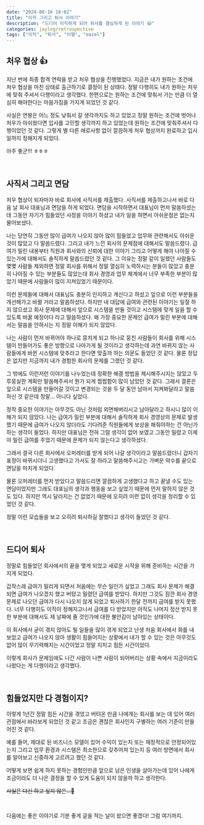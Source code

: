 ```yaml
---
date: "2024-08-16 18:02"
title: "이직 그리고 퇴사 이야기"
description: "드디어 이직하게 되어 퇴사를 결심하게 된 이야기 😆"
categories: jaylog/retrospective
tags: ["이직", "퇴사", "이젤", "eazel"]
---
```


## 처우 협상 👍

지난 번에 최종 합격 연락을 받고 처우 협상을 진행했었다. 지금은 내가 원하는 조건에 처우 협상을 마친 상태로 출근하기로 결정이 된 상태다. 
정말 다행히도 내가 원하는 처우에 맞춰 주셔서 다행이라고 생각했다. 한편으로는 원하는 조건에 맞춰서 가는 만큼 더 열심히 해야한다는 마음가짐을 가지게 되었던 것 같다.  

사실은 연봉은 어느 정도 낮춰서 갈 생각까지도 하고 있었고 정말 원하는 조건에 벗어나 처우가 아쉬웠다면 입사를 고민할 생각까지 하고 있었는데 원하는 조건에 맞춰주셔서 다행이었던 것 같다.
그렇게 별 다른 애로사항 없이 깔끔하게 처우 협상까지 완료하고 입사일까지 정해지게 되었다.  

아주 좋군!!! ㅎㅎㅎ

<br>

## 사직서 그리고 면담

처우 협상이 되자마자 바로 회사에 사직서를 제출했다. 사직서를 제출하고나서 바로 다음 날 회사 대표님과 면담을 하게 되었다. 
면담을 시작하면서 대표님이 먼저 말씀하셨는데 그동안 자기가 힘들었던 사정을 이야기 하셨고 내가 일을 하면서 아쉬운점은 없는지 물어보셨다.  

나는 당연히 그동안 많이 급여가 나오지 않아 많이 힘들었고 업무와 관련해서도 아쉬운 것이 많았고 다 말씀드렸다. 그리고 내가 느낀 회사의 문제점에 대해서도 말씀드렸다. 
급여가 밀린 내용부터 직원과 회사와의 신뢰에 대한 이야기 그리고 어떻게 해야 나아질 수 있는가에 대해서도 솔직하게 말씀드렸던 것 같다.
그 이유는 정말 같이 일했던 사람들도 몇몇 사람들 제외하면 정말 회사를 위해서 정말 열심히 노력하시는 분들이 많았고 충분히 나아질 수 있는 부분들도 많았는데 
회사 경영과 업무 체계에서 너무 부족한 부분이 많았기 때문에 사람들이 많이 지쳐있었기 때문이다.  

이런 문제들에 대해서 대표님도 충분히 인지하고 계신다고 하셨고 앞으로 이런 부분들을 개선해가고 바뀔 거라고 말씀하셨다. 
하지만 내 대답에 급여와 관련된 이야기는 일절 하지 않으셨고 회사 문제에 대해서 앞으로 시스템을 만들 것이고 시스템에 맞게 일을 할 수 있도록 바꿀 예정이다 라고 말씀하셨다. 왜 가장 중요한 문제인 급여가 밀린 부분에 대해서는 말씀을 안하시는 지 정말 이해가 되지 않았다.  

나는 사람이 먼저 바뀌어야 하나로 뭉치게 되고 하나로 뭉친 사람들이 회사를 위해 시스템이 만들어가도 좋은 방향으로 나아가게 될 것이라고 생각하는데 과연 바뀌지 않는 사람들에게 바뀐 시스템에 맞추라고 한다면 맞출까 하는 의문도 들었던 것 같다. 
물론 정답은 없지만 지금까지 내가 경험한 회사의 문제를 그랬던 것 같다.  

그 밖에도 이런저런 이야기를 나누었는데 정확한 해결 방법을 제시해주시지는 않았고 두루뭉실한 계획만 말씀해주셔서 뭔가 되게 찝찝함이 많이 남았던 것 같다. 
그래서 결론은 앞으로 시스템을 만들어갈 것이고 변경되는 것을 두 달 동안 남아서 지켜봐달라고 말씀하신 것 같은데 정말... 아니다 싶었다.  

정작 중요한 이야기는 아무것도 아닌 것처럼 외면해버리시고 남아달라고 하시니 많이 이해가 되지 않았다. 
나는 급여가 밀린 부분에 대해서 솔직하게 회사 경영상의 문제로 발생했기 때문에 급여가 나오지 않더라도 기다려준 직원들에게 보상을 해줘야하는 건 아닌가 하는 생각이 들었다.
하지만 대표님은 전혀 그럴 생각이 없어 보였고 그동안 밀렸고 이제야 밀린 급여를 주었기 때문에 문제가 되지 않는다고 생각하셨다.  

그래서 결국 다른 회사에서 오퍼레터를 받게 되어 나갈 생각이라고 말씀드렸더니 갑자기 표정이 바뀌시더니 고생했다고 가서도 잘 하라고 말씀해주시고는 가벼운 악수를 끝으로 면담을 마치게 되었다.  

물론 오퍼레터를 먼저 받았다고 말씀드리면 깔끔하게 고생했다고 하고 끝낼 수도 있는 면담이었지만 그래도 대표님의 생각과 행동을 보고 싶었기 때문에 먼저 말하지 않은 것도 있다. 하지만 역시 달라지는 건 없었기 때문에 오히려 미련 없이 생각을 정리할 수 있었던 것 같다.  

정말 이런 모습들을 보고 오히려 퇴사하길 잘했다고 생각이 들었던 것 같다.  

<br>

## 드디어 퇴사

정말로 힘들었던 회사에서의 끝을 맺게 되었고 새로운 시작을 위해 준비하는 시간을 가지게 되었다.  

갑작스레 급여가 밀리게 되면서 처음에는 무슨 일인가 싶었고 그래도 회사 문제가 해결되면 급여가 나오겠지 했고 버텼고 밀렸던 급여를 받았다.
하지만 그것도 잠깐 회사 경영 문제로 나오던 급여가 다시 나오지 않게 되었고 퇴사하기 한달 전까지 급여를 받지 못했다. 
너무 다행히도 이직이 정해지고나서 급여를 다 받았지만 아직도 나머지 정산 받지 못한 부분에 대해서도 제 날짜에 줄 것인가에 대한 불안감이 남아있는 상태이다.  

이 회사에서 굳이 겪지 않아도 될 일들을 많이 겪게 되었고 난생 처음 회사에서 화를 내보았고 급여가 나오지 않아 생활이 힘들어지는 상황에서 내가 할 수 있는 것은 아무것도 없어 많이 무기력해지는 시간이었고 정말 지치고 힘든 시간이었다.  

이렇게 회사가 문제임에도 나간 사람이 나쁜 사람이 되어버리는 상황 속에서 지금이라도 나왔다는 게 다행이라고 생각했다.  

<br>

## 힘들었지만 다 경험이지?

이렇게 1년간 정말 힘든 시간을 겪었고 버텨온 만큼 나에게는 회사를 보는 데 있어 여러 관점에서 바라보게 되었던 것 같고 조금은 괜찮은 회사인지 구별하는 여러 기준이 만들어진 것 같다.  

예를 들어, 제대로 된 비즈니스 모델이 있어 수익이 있는지 또는 재정적으로 안정되어있는지 그리고 업무 환경과 시스템은 최소한으로 갖추어져 있는지 등 
여러 방면에서 회사를 알아보고 신중하게 고르려고 했던 것 같다.  

어떻게 보면 쉽게 하지 못하는 경험인만큼 앞으로 남은 인생을 살아가는데 있어 나에게 조금이라도 더 나은 결정을 할 수 있게 도움이 되지 않을까 하고 생각한다.  

<S>사실은 다신 하고 싶지 않은...🤣</S>  

<br>

다음에는 좋은 이야기로 기분 좋게 글을 적는 날이 왔으면 좋겠다! 그럼 여기까지.